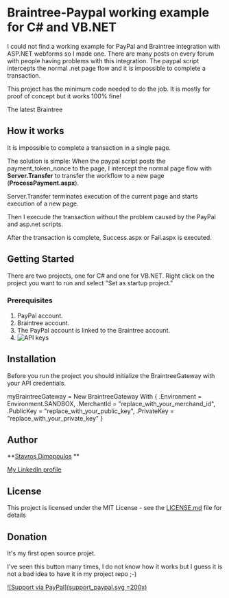 # Braintree-Paypal working example for C# and VB.NET

I could not find a working example for PayPal and Braintree integration with ASP.NET webforms so I made one.
There are many posts on every forum with people having problems with this integration. The paypal script intercepts the normal .net page flow and it is impossible to complete a transaction.

This project has the minimum code needed to do the job. It is mostly for proof of concept but it works 100% fine!

The latest Braintree 
## How it works

It is impossible to complete a transaction in a single page.

The solution is simple: When the paypal script posts the payment_token_nonce to the page, I intercept the normal page flow with **Server.Transfer** to transfer the workflow to a new page (**ProcessPayment.aspx**).
	
Server.Transfer terminates execution of the current page and starts execution of a new page.

Then I execude the transaction without the problem caused by the PayPal and asp.net scripts.

After the transaction is complete, Success.aspx or Fail.aspx is executed.

## Getting Started

There are two projects, one for C# and one for VB.NET.
Right click on the project you want to run and select "Set as startup project."


### Prerequisites

1. PayPal account.
2. Braintree account.
3. The PayPal account is linked to the Braintree account.
4. ![API keys](https://articles.Braintreepayments.com/control-panel/important-gateway-credentials#api-credentials)

## Installation

Before you run the project you should initialize the BraintreeGateway with your API credentials. 

 myBraintreeGateway = New BraintreeGateway With {
                .Environment = Environment.SANDBOX,
                .MerchantId = "replace_with_your_merchand_id",
                .PublicKey = "replace_with_your_public_key",
                .PrivateKey = "replace_with_your_private_key"
                }

## Author

**[Stavros Dimopoulos](https://github.com/StavrosD) **

[My LinkedIn profile](https://www.linkedin.com/in/stavrosdim/)

## License

This project is licensed under the MIT License - see the [LICENSE.md](LICENSE.md) file for details

## Donation

It's my first open source projet.

I've seen this button many times, I do not know how it works but I guess it is not a bad idea to have it in my project repo ;-)

[![Support via PayPal](support_paypal.svg =200x)](https://www.paypal.com/cgi-bin/webscr?cmd=_s-xclick&hosted_button_id=K94L2LGP4CWBL&source=url)
